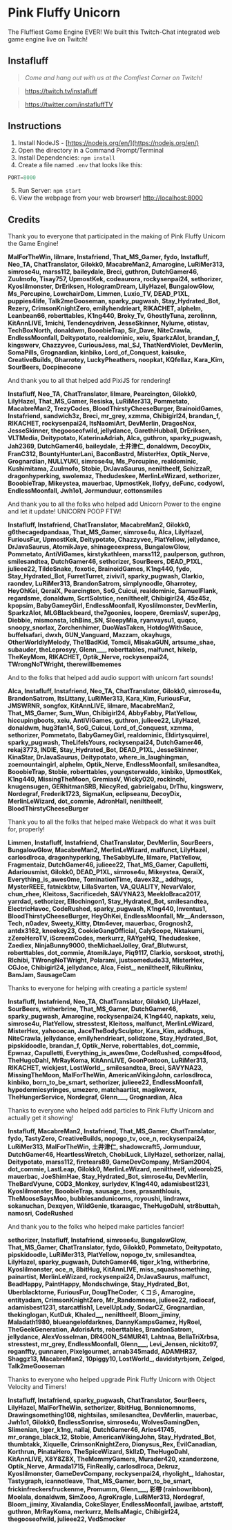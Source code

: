 # Pink Fluffy Unicorn
The Fluffiest Game Engine EVER!
We built this Twitch-Chat integrated web game engine live on Twitch!

## Instafluff ##
> *Come and hang out with us at the Comfiest Corner on Twitch!*

> https://twitch.tv/instafluff

> https://twitter.com/instafluffTV


## Instructions ##

1. Install NodeJS - [https://nodejs.org/en/](https://nodejs.org/en/)
2. Open the directory in a Command Prompt/Terminal
3. Install Dependencies: `npm install`
4. Create a file named `.env` that looks like this:
```javascript
PORT=8000
```
5. Run Server: `npm start`
6. View the webpage from your web browser! [http://localhost:8000](http://localhost:8000)

## Credits ##
Thank you to everyone that participated in the making of Pink Fluffy Unicorn the Game Engine!

**MalForTheWin, lilmare, Instafriend, That_MS_Gamer, fydo, Instafluff, Neo_TA, ChatTranslator, Gilokk0, MacabreMan2, Amarogine, LuRiMer313, simrose4u, marss112, baileydale, Breci, guthron, DutchGamer46, Zuulmofo, Tisay757, UpmostKek, codeaurora, rockysenpai24, sethorizer, Kyoslilmonster, DrEriksen, HologramDream, LilyHazel, BungalowGlow, Ms_Porcupine, LowchairDom, Limmen, Luxio_TV, DEAD_P1XL, puppies4life, Talk2meGooseman, sparky_pugwash, Stay_Hydrated_Bot, Rezery, CrimsonKnightZero, emilyhendrieart, RIKACHET, alphelm, Leanbean66, roberttables, K1ng440, Broky_Tv, GhostlyTuna, zerolinnn, KitAnnLIVE, 1michi, Tendencydriven, JesseSkinner, Nylume, otistav, TechBoxNorth, donaldwm, BooobieTrap, Sir_Dave, NiteCrawla, EndlessMoonfall, Deitypotato, realdominic, xeiu, SparkzAlot, brandan_f, kingswerv, Chazzyvee, CuriousJess, mal_SJ, ThatNerdViolet, DevMerlin, SomaPills, Grognardian, kinbiko, Lord_of_Conquest, kaisuke, CreativeBuilds, Gharrotey, LuckyPheathers, noopkat, KQfellaz, Kara_Kim, SourBeers, Docpinecone**

And thank you to all that helped add PixiJS for rendering!

**Instafluff, Neo_TA, ChatTranslator, lilmare, Pearcington, Gilokk0, LilyHazel, That_MS_Gamer, Resiska, LuRiMer313, Pommetato, MacabreMan2, TrezyCodes, BloodThirstyCheeseBurger, BrainoidGames, Instafriend, sandwich3z, Breci, mr_grey, xzmma, Chibigirl24, brandan_f, RIKACHET, rockysenpai24, ItsNaomiArt, DevMerlin, DragosNox, JesseSkinner, thegooseofwild, jellydance, GarethHubball, DrEriksen, VLTMedia, Deitypotato, KaterinaAdriah, Alca, guthron, sparky_pugwash, Jah2369, DutchGamer46, baileydale, 土井津仁, donaldwm, DecoyDix, FranC312, BountyHunterLani, BaconBastrd, MisterHex, Optik_Nerve, Grognardian, NULLYUKI, simrose4u, Ms_Porcupine, realdominic, Kushimitama, Zuulmofo, Stobie, DrJavaSaurus, neniltheelf, SchizzaR, dragonhyperking, swolemaz, Thedudeskee, MerlinLeWizard, sethorizer, BooobieTrap, Mikeystea, mauerbac, UpmostKek, llofyy, deFunc, codyowl, EndlessMoonfall, Jwh1o1, Jormunduur, cottonsmiles**

And thank you to all the folks who helped add Unicorn Power to the engine and let it update! UNICORN POOP FTW!

**Instafluff, Instafriend, ChatTranslator, MacabreMan2, Gilokk0, g6thecagedpandaaa, That_MS_Gamer, simrose4u, Alca, LilyHazel, FuriousFur, UpmostKek, Deitypotato, Chazzyvee, PlatYellow, jellydance, DrJavaSaurus, AtomikJaye, shinageeexpress, BungalowGlow, Pommetato, AntiViGames, kirstykathleen, marss112, paulperson, guthron, smilesandtea, DutchGamer46, sethorizer, SourBeers, DEAD_P1XL, julieee22, TildeSnake, foxotic, BrainoidGames, K1ng440, fydo, Stay_Hydrated_Bot, FurretTurret, zivivi1, sparky_pugwash, Clarkio, raondev, LuRiMer313, BrandonSatrom, simplynoodle, Gharrotey, HeyOhKei, QeraiX, Pearcington, SoG_Cuicui, realdominic, SamuelFlank, regardsme, donaldwm, ScrtSolstice, neniltheelf, Chibigirl24, 45z45z, kpopsim, BabyGameyGirl, EndlessMoonfall, Kyoslilmonster, DevMerlin, SparkzAlot, MLGBlackbeard, the7goonies, loopere, GremiasV, superJpg, Diebbie, mismonsta, IchBins_SN, SleepyMia, ryanvaysu1, quqco, snoopy_snorlax, Zorchenhimer, DuoWasTaken, HotdogWithSauce, buffelsafari, dwxh, GUN_Vanguard, Mazzam, okayhugs, OtherWorldlyMelody, The1BadKid, Tomcii, MisakaGUN, artsume_shae, subauder, theLeprosyy, Glenn___, roberttables, malfunct, hikelp, TheKeyMom, RIKACHET, Optik_Nerve, rockysenpai24, TWrongNoTWright, therewillbememes**

And to the folks that helped add audio support with unicorn fart sounds!

**Alca, Instafluff, Instafriend, Neo_TA, ChatTranslator, Gilokk0, simrose4u, BrandonSatrom, ItsLittany, LuRiMer313, Kara_Kim, FuriousFur, JMSWRNR, songfox, KitAnnLIVE, lilmare, MacabreMan2, That_MS_Gamer, Sum_Wun, Chibigirl24, AbbyFabby, PlatYellow, hiccupingboots, xeiu, AntiViGames, guthron, julieee22, LilyHazel, donaldwm, hug3fan14, SoG_Cuicui, Lord_of_Conquest, xzmma, sethorizer, Pommetato, BabyGameyGirl, realdominic, Eldirtysquirrel, sparky_pugwash, TheLifeIsYours, rockysenpai24, DutchGamer46, rekaj3773, INDIE, Stay_Hydrated_Bot, DEAD_P1XL, JesseSkinner, KinaStar, DrJavaSaurus, Deitypotato, where_is_laughingman, zoemountaingirl, alphelm, Optik_Nerve, EndlessMoonfall, smilesandtea, BooobieTrap, Stobie, roberttables, youngsterwaldo, kinbiko, UpmostKek, K1ng440, MissingTheMoon, GremiasV, Wicky020, rockinchi, knugensugen, GERhitmanSRB, NiecyRed, gabrielgabu, DrThu, kingswerv, Nordegraf, Frederik1723, SigmaKun, eclipseanu, DecoyDix, MerlinLeWizard, dot_commie, AdronHall, neniltheelf, BloodThirstyCheeseBurger**

Thank you to all the folks that helped make Webpack do what it was built for, properly!

**Limmen, Instafluff, Instafriend, ChatTranslator, DevMerlin, SourBeers, BungalowGlow, MacabreMan2, MerlinLeWizard, malfunct, LilyHazel, carlosdlroca, dragonhyperking, TheSabbyLife, lilmare, PlatYellow, Fragmentaiz, DutchGamer46, julieee22, That_MS_Gamer, Capulletti, Adariousmist, Gilokk0, DEAD_P1XL, simrose4u, Mikeystea, QeraiX, Everything_is_awes0me, TominationTime, davex32_, addhugs, MysterREEE, fatnickbtw, LillaSvarten, VA_QUALITY, NevarValor, chun_rhee, Kleitoss, Sacrificedeh, SAVYNA23, MeekloBraca2017, yarrdad, sethorizer, Ellochingon1, Stay_Hydrated_Bot, smilesandtea, ElectricHavoc, CodeRushed, sparky_pugwash, K1ng440, Inventus1, BloodThirstyCheeseBurger, HeyOhKei, EndlessMoonfall, Mr__Andersson, Tech, n0adev, Sweety_Kitty, Dtm4ever, mauerbac, Grognosh2, antdx3162, kneekey23, CookieGangOfficial, CalyScope, Nktakumi, zZeroHeroTV, iScreemCodes, merkurrz, RAYgeHQ, Thedudeskee, Zaediex, NinjaBunny9000, theMichaelJolley, Graf_Blutwurst, roberttables, dot_commie, AtomikJaye, Piq9117, Clarkio, sorskoot, strothj, Rlchibi, TWrongNoTWright, Polarami, justsomedude33, MisterHex, CGJoe, Chibigirl24, jellydance, Alca, Feist_, neniltheelf, RikuRinku, BamJam, SausageCam**

Thanks to everyone for helping with creating a particle system!

**Instafluff, Instafriend, Neo_TA, ChatTranslator, Gilokk0, LilyHazel, SourBeers, witherbrine, That_MS_Gamer, DutchGamer46, sparky_pugwash, Amarogine, rockysenpai24, K1ng440, napkats, xeiu, simrose4u, PlatYellow, stresstest, Kleitoss, malfunct, MerlinLeWizard, MisterHex, yahooocan, JaceTheBodySculptor, Kara_Kim, addhugs, NiteCrawla, jellydance, emilyhendrieart, solidzone, Stay_Hydrated_Bot, pipskidoodle, brandan_f, Optik_Nerve, roberttables, dot_commie, Epwnaz, Capulletti, Everything_is_awes0me, CodeRushed, comps4food, TheHugoDahl, MrRayKoma, KitAnnLIVE, GoonPontoon, LuRiMer313, RIKACHET, wickjest, LostWorld_, smilesandtea, Breci, SAVYNA23, MissingTheMoon, MalForTheWin, AmericanVikingJohn, carlosdlroca, kinbiko, born_to_be_smart, sethorizer, julieee22, EndlessMoonfall, hypodermicsyringes, umezero, matchaartist, magikworx, TheHungerService, Nordegraf, Glenn___, Grognardian, Alca**

Thanks to everyone who helped add particles to Pink Fluffy Unicorn and actually get it showing!

**Instafluff, MacabreMan2, Instafriend, That_MS_Gamer, ChatTranslator, fydo, TastyZero, CreativeBuilds, nopogo_tv, oce_n, rockysenpai24, LuRiMer313, MalForTheWin, 土井津仁, shadowcraft5, Jormunduur, DutchGamer46, HeartlessWretch, ChobiLuck, LilyHazel, sethorizer, nallaj, Deitypotato, marss112, firetears89, GameDevCompany, MrSam2004, dot_commie, LastLeap, Gilokk0, MerlinLeWizard, neniltheelf, videorob25, mauerbac, JoeShimHae, Stay_Hydrated_Bot, simrose4u, DevMerlin, TheBardVyune, C0D3_Monkey, surlydev, K1ng440, adamisbest1231, Kyoslilmonster, BooobieTrap, sausage_toes, prasanthlouis, TheMooseSaysMoo, bubblesandunicorns, royoushi, lindrawx, sokanuchan, Dexqyen, WildGenie, tkaraagac, TheHugoDahl, str8buttah, namosri, CodeRushed**

And thank you to the folks who helped make particles fancier!

**sethorizer, Instafluff, Instafriend, simrose4u, BungalowGlow, That_MS_Gamer, ChatTranslator, fydo, Gilokk0, Pommetato, Deitypotato, pipskidoodle, LuRiMer313, PlatYellow, nopogo_tv, smilesandtea, LilyHazel, sparky_pugwash, DutchGamer46, tiger_k1ng, witherbrine, Kyoslilmonster, oce_n, 8bitHug, KitAnnLIVE, miss_squashsomething, painartist, MerlinLeWizard, rockysenpai24, DrJavaSaurus, malfunct, BeadHappy, PaintHappy, Mondschwinge, Stay_Hydrated_Bot, Uberblacktorne, FuriousFur, DougTheCoder, くコ彡, Amarogine, entityadam, CrimsonKnightZero, Mr_Randomnese, julieee22, radiocaf, adamisbest1231, starcatfish1, LevelUpLady, SodarCZ, Grognardian, thekinglogan, KutDuk, Khaled__, neniltheelf, Bloom_jiminy, Maladath1980, blueangelofdarknes, DannyKampsGamez, HyRoel, TheGeekGeneration, AdorisArts, roberttables, BrandonSatrom, jellydance, AlexVosselman, DR4G0N_S4MUR41, Lahtnaa, BellaTriXrbsa, stresstest, mr_grey, EndlessMoonfall, Glenn___, Levi_Jensen, nickito97, roganffty, gunnaren, Pixelgourmet, arnab345madd, ADAMHR37, Shaggz13, MacabreMan2, 10piggy10, LostWorld_, davidstyrbjorn, Zelgod, Talk2meGooseman**

Thanks to everyone who helped upgrade Pink Fluffy Unicorn with Object Velocity and Timers!

**Instafluff, Instafriend, sparky_pugwash, ChatTranslator, SourBeers, LilyHazel, MalForTheWin, sethorizer, 8bitHug, Bonnienomnoms, Drawingsomething108, nightsilas, smilesandtea, DevMerlin, mauerbac, Jwh1o1, Gilokk0, EndlessSonrise, simrose4u, WolvesGamingDen, Slimenian, tiger_k1ng, nallaj, DutchGamer46, Aries41745, mr_orange_black_12, Stobie, AmericanVikingJohn, Stay_Hydrated_Bot, thumbtakk, Xiquelle, CrimsonKnightZero, Dionysus_Rex, EvilCanadian, Korthrun, PinataHero, TheSpiceWizard, SkIIzD, TheHugoDahl, KitAnnLIVE, X8Y8Z8X, TheMommyGamers, Murader420, xzanderzone, Optik_Nerve, Armada1715, FinReally, carlosdlroca, Dekruz, Kyoslilmonster, GameDevCompany, rockysenpai24, rhyolight_, Idahostar, Tastygraph, icannotleave, That_MS_Gamer, born_to_be_smart, frickinfreckersfruckenme, Promumm, Glenn___, 彩帶 (rainbowribbon), Moolala, donaldwm, SimZooo, AgroKragle, LuRiMer313, Nordegraf, Bloom_jiminy, Xivalandia, CokeSlayer, EndlessMoonfall, jawibae, artstoff, guthron, MrRayKoma, merkurrz, MellsaMagic, Chibigirl24, thegooseofwild, julieee22, VedSmocker**
